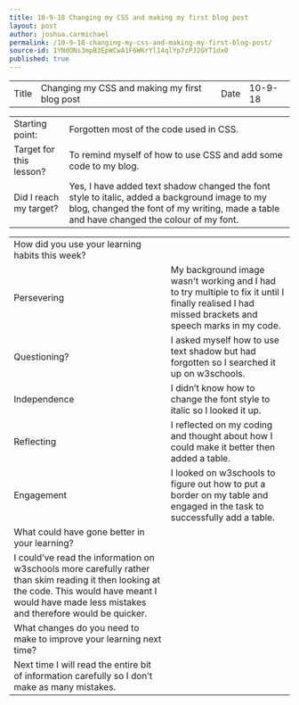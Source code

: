 ```yaml
---
title: 10-9-18 Changing my CSS and making my first blog post
layout: post
author: joshua.carmichael
permalink: /10-9-18-changing-my-css-and-making-my-first-blog-post/
source-id: 1YNdONs3mpB3EpWCwA1F6WKrYl14qlYp7zPJ2GYT1dx0
published: true
---
```

<table>
  <tr>
    <td>Title</td>
    <td>Changing my CSS and making my first blog post</td>
    <td>Date</td>
    <td>10-9-18</td>
  </tr>
</table>


<table>
  <tr>
    <td>Starting point:</td>
    <td>Forgotten most of the code used in CSS.</td>
  </tr>
  <tr>
    <td>Target for this lesson?</td>
    <td>To remind myself of how to use CSS and add some code to my blog.</td>
  </tr>
  <tr>
    <td>Did I reach my target? </td>
    <td>Yes, I have added text shadow changed the font style to italic, added a background image to my blog, changed the font of my writing, made a table and have changed the colour of my font.</td>
  </tr>
</table>


<table>
  <tr>
    <td>How did you use your learning habits this week?</td>
    <td></td>
  </tr>
  <tr>
    <td>Persevering</td>
    <td>My background image wasn't working and I had to try multiple to fix it until I finally realised I had missed brackets and speech marks in my code.</td>
  </tr>
  <tr>
    <td>Questioning?</td>
    <td>I asked myself how to use text shadow but had forgotten so I searched it up on w3schools.</td>
  </tr>
  <tr>
    <td>Independence</td>
    <td>I didn’t know how to change the font style to italic so I looked it up.</td>
  </tr>
  <tr>
    <td>Reflecting</td>
    <td>I reflected on my coding and thought about how I could make it better then added a table.</td>
  </tr>
  <tr>
    <td>Engagement</td>
    <td>I looked on w3schools to figure out how to put a border on my table and engaged in the task to successfully add a table.</td>
  </tr>
  <tr>
    <td>What could have gone better in your learning?</td>
    <td></td>
  </tr>
  <tr>
    <td>I could’ve read the information on w3schools more carefully rather than skim reading it then looking at the code. This would have meant I would have made less mistakes and therefore would be quicker.</td>
    <td></td>
  </tr>
  <tr>
    <td>What changes do you need to make to improve your learning next time?</td>
    <td></td>
  </tr>
  <tr>
    <td>Next time I will read the entire bit of information carefully so I don’t make as many mistakes.</td>
    <td></td>
  </tr>
</table>


